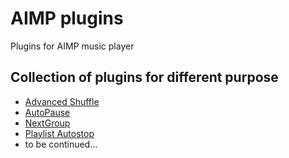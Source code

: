 # AIMP plugins
 Plugins for AIMP music player

Collection of plugins for different purpose
---
- [Advanced Shuffle](docs/AdvancedShuffle.md)
- [AutoPause](docs/AutoPause.md)
- [NextGroup](docs/NextGroup.md)
- [Playlist Autostop](docs/PlaylistAutostop.md)
- to be continued...
